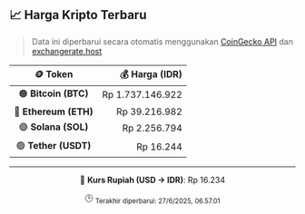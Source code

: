 

<!-- HARGA_KRIPTO -->
## 📈 Harga Kripto Terbaru

> Data ini diperbarui secara otomatis menggunakan [CoinGecko API](https://www.coingecko.com/) dan [exchangerate.host](https://exchangerate.host/)

<div align="center">

| 🪙 Token | 💰 Harga (IDR) |
|:------:|---------------:|
| 🟠 **Bitcoin (BTC)**   | Rp 1.737.146.922 |
| 🔵 **Ethereum (ETH)**  | Rp 39.216.982 |
| 🟣 **Solana (SOL)**    | Rp 2.256.794 |
| 🟢 **Tether (USDT)**   | Rp 16.244 |

---

💱 **Kurs Rupiah (USD → IDR)**: Rp 16.234

🕒 <sub>Terakhir diperbarui: 27/6/2025, 06.57.01</sub>

</div>
<!-- /HARGA_KRIPTO -->